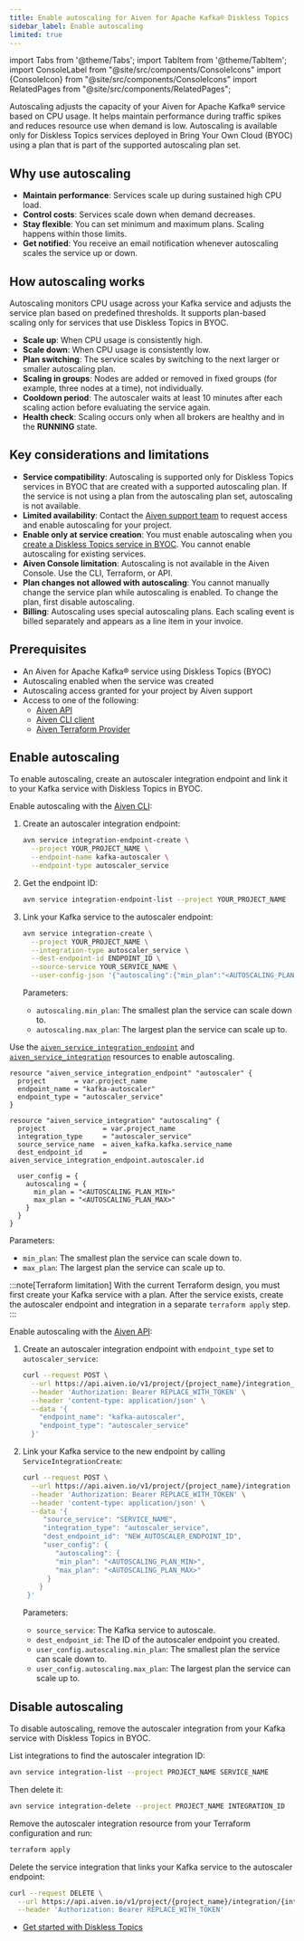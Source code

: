 ```yaml
---
title: Enable autoscaling for Aiven for Apache Kafka® Diskless Topics
sidebar_label: Enable autoscaling
limited: true
---
```


import Tabs from '@theme/Tabs';
import TabItem from '@theme/TabItem';
import ConsoleLabel from "@site/src/components/ConsoleIcons"
import {ConsoleIcon} from "@site/src/components/ConsoleIcons"
import RelatedPages from "@site/src/components/RelatedPages";

Autoscaling adjusts the capacity of your Aiven for Apache Kafka® service based on CPU usage.
It helps maintain performance during traffic spikes and reduces resource use when
demand is low. Autoscaling is available only for Diskless Topics services deployed in
Bring Your Own Cloud (BYOC) using a plan that is part of the supported autoscaling
plan set.

## Why use autoscaling

- **Maintain performance**: Services scale up during sustained high CPU load.
- **Control costs**: Services scale down when demand decreases.
- **Stay flexible**: You can set minimum and maximum plans. Scaling happens within
  those limits.
- **Get notified**: You receive an email notification whenever autoscaling scales the
  service up or down.

## How autoscaling works

Autoscaling monitors CPU usage across your Kafka service and adjusts the service plan
based on predefined thresholds. It supports plan-based scaling only for services that
use Diskless Topics in BYOC.

- **Scale up**: When CPU usage is consistently high.
- **Scale down**: When CPU usage is consistently low.
- **Plan switching**: The service scales by switching to the next larger or smaller
  autoscaling plan.
- **Scaling in groups**: Nodes are added or removed in fixed groups (for example,
  three nodes at a time), not individually.
- **Cooldown period**: The autoscaler waits at least 10 minutes after each scaling action
  before evaluating the service again.
- **Health check**: Scaling occurs only when all brokers are healthy and in the
  **RUNNING** state.

## Key considerations and limitations

- **Service compatibility**: Autoscaling is supported only for Diskless Topics services
  in BYOC that are created with a supported autoscaling plan. If the service is not
  using a plan from the autoscaling plan set, autoscaling is not available.
- **Limited availability**: Contact the [Aiven support team](mailto:support@aiven.io) to
  request access and enable autoscaling for your project.
- **Enable only at service creation**: You must enable autoscaling when you
  [create a Diskless Topics service in BYOC](/docs/products/diskless/howto/create-diskless-topic).
  You cannot enable autoscaling for existing services.
- **Aiven Console limitation**: Autoscaling is not available in the Aiven Console. Use
  the CLI, Terraform, or API.
- **Plan changes not allowed with autoscaling**: You cannot manually change the service
  plan while autoscaling is enabled. To change the plan, first disable autoscaling.
- **Billing**: Autoscaling uses special autoscaling plans. Each scaling event is billed
  separately and appears as a line item in your invoice.

## Prerequisites

- An Aiven for Apache Kafka® service using Diskless Topics (BYOC)
- Autoscaling enabled when the service was created
- Autoscaling access granted for your project by Aiven support
- Access to one of the following:
  - [Aiven API](https://api.aiven.io/doc/)
  - [Aiven CLI client](/docs/tools/cli)
  - [Aiven Terraform Provider](https://registry.terraform.io/providers/aiven/aiven/latest)

## Enable autoscaling

To enable autoscaling, create an autoscaler integration endpoint and link it to your
Kafka service with Diskless Topics in BYOC.

<Tabs groupId="group1">
<TabItem value="cli" label="CLI">

Enable autoscaling with the [Aiven CLI](/docs/tools/cli):

1. Create an autoscaler integration endpoint:

   ```bash
   avn service integration-endpoint-create \
     --project YOUR_PROJECT_NAME \
     --endpoint-name kafka-autoscaler \
     --endpoint-type autoscaler_service
   ```

1. Get the endpoint ID:

   ```bash
   avn service integration-endpoint-list --project YOUR_PROJECT_NAME
   ```

1. Link your Kafka service to the autoscaler endpoint:

   ```bash
   avn service integration-create \
     --project YOUR_PROJECT_NAME \
     --integration-type autoscaler_service \
     --dest-endpoint-id ENDPOINT_ID \
     --source-service YOUR_SERVICE_NAME \
     --user-config-json '{"autoscaling":{"min_plan":"<AUTOSCALING_PLAN_MIN>","max_plan":"<AUTOSCALING_PLAN_MAX>"}}'
   ```

   Parameters:

   - `autoscaling.min_plan`: The smallest plan the service can scale down to.
   - `autoscaling.max_plan`: The largest plan the service can scale up to.

</TabItem>
<TabItem value="terraform" label="Terraform">

Use the
[`aiven_service_integration_endpoint`](https://registry.terraform.io/providers/aiven/aiven/latest/docs/resources/service_integration_endpoint)
and
[`aiven_service_integration`](https://registry.terraform.io/providers/aiven/aiven/latest/docs/resources/service_integration)
resources to enable autoscaling.

```hcl
resource "aiven_service_integration_endpoint" "autoscaler" {
  project       = var.project_name
  endpoint_name = "kafka-autoscaler"
  endpoint_type = "autoscaler_service"
}

resource "aiven_service_integration" "autoscaling" {
  project              = var.project_name
  integration_type     = "autoscaler_service"
  source_service_name  = aiven_kafka.kafka.service_name
  dest_endpoint_id     = aiven_service_integration_endpoint.autoscaler.id

  user_config = {
    autoscaling = {
      min_plan = "<AUTOSCALING_PLAN_MIN>"
      max_plan = "<AUTOSCALING_PLAN_MAX>"
    }
  }
}
```

Parameters:

- `min_plan`: The smallest plan the service can scale down to.
- `max_plan`: The largest plan the service can scale up to.

:::note[Terraform limitation]
With the current Terraform design, you must first create your Kafka service with a plan.
After the service exists, create the autoscaler endpoint and integration in a
separate `terraform apply` step.
:::

</TabItem>
<TabItem value="api" label="API">

Enable autoscaling with the [Aiven API](https://api.aiven.io/doc/):

1. Create an autoscaler integration endpoint with `endpoint_type` set to `autoscaler_service`:

   ```bash
   curl --request POST \
     --url https://api.aiven.io/v1/project/{project_name}/integration_endpoint \
     --header 'Authorization: Bearer REPLACE_WITH_TOKEN' \
     --header 'content-type: application/json' \
     --data '{
       "endpoint_name": "kafka-autoscaler",
       "endpoint_type": "autoscaler_service"
     }'
     ```

1. Link your Kafka service to the new endpoint by calling `ServiceIntegrationCreate`:

   ```bash
   curl --request POST \
     --url https://api.aiven.io/v1/project/{project_name}/integration \
     --header 'Authorization: Bearer REPLACE_WITH_TOKEN' \
     --header 'content-type: application/json' \
     --data '{
        "source_service": "SERVICE_NAME",
        "integration_type": "autoscaler_service",
        "dest_endpoint_id": "NEW_AUTOSCALER_ENDPOINT_ID",
        "user_config": {
           "autoscaling": {
           "min_plan": "<AUTOSCALING_PLAN_MIN>",
           "max_plan": "<AUTOSCALING_PLAN_MAX>"
         }
       }
    }'
   ```

   Parameters:

   - `source_service`: The Kafka service to autoscale.
   - `dest_endpoint_id`: The ID of the autoscaler endpoint you created.
   - `user_config.autoscaling.min_plan`: The smallest plan the service can scale down to.
   - `user_config.autoscaling.max_plan`: The largest plan the service can scale up to.

</TabItem>
</Tabs>

## Disable autoscaling

To disable autoscaling, remove the autoscaler integration from your Kafka service
with Diskless Topics in BYOC.

<Tabs groupId="group2">
<TabItem value="cli" label="CLI">

List integrations to find the autoscaler integration ID:

```bash
avn service integration-list --project PROJECT_NAME SERVICE_NAME
```

Then delete it:

```bash
avn service integration-delete --project PROJECT_NAME INTEGRATION_ID
```

</TabItem>
<TabItem value="terraform" label="Terraform">

Remove the autoscaler integration resource from your Terraform configuration and run:

```bash
terraform apply
```

</TabItem>
<TabItem value="api" label="API">

Delete the service integration that links your Kafka service to the autoscaler endpoint:

```bash
curl --request DELETE \
  --url https://api.aiven.io/v1/project/{project_name}/integration/{integration_id} \
  --header 'Authorization: Bearer REPLACE_WITH_TOKEN'
```

</TabItem>
</Tabs>

<RelatedPages/>

- [Get started with Diskless Topics](/docs/products/diskless/get-started)
